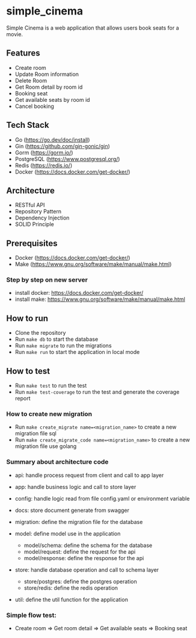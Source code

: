 # simple_cinema

Simple Cinema is a web application that allows users book seats for a movie.

## Features
- Create room
- Update Room information
- Delete Room
- Get Room detail by room id
- Booking seat
- Get available seats by room id
- Cancel booking

## Tech Stack
- Go (https://go.dev/doc/install)
- Gin (https://github.com/gin-gonic/gin)
- Gorm (https://gorm.io/)
- PostgreSQL (https://www.postgresql.org/)
- Redis (https://redis.io/)
- Docker (https://docs.docker.com/get-docker/)

## Architecture
- RESTful API
- Repository Pattern
- Dependency Injection
- SOLID Principle

## Prerequisites
- Docker (https://docs.docker.com/get-docker/)
- Make (https://www.gnu.org/software/make/manual/make.html)
### Step by step on new server
- install docker: https://docs.docker.com/get-docker/
- install make: https://www.gnu.org/software/make/manual/make.html
## How to run
- Clone the repository
- Run `make db` to start the database
- Run `make migrate` to run the migrations
- Run `make run` to start the application in local mode

## How to test
- Run `make test` to run the test
- Run `make test-coverage` to run the test and generate the coverage report

### How to create new migration
- Run `make create_migrate name=<migration_name>` to create a new migration file sql
- Run `make create_migrate_code name=<migration_name>` to create a new migration file use golang
 
### Summary about architecture code
- api: handle process request from client and call to app layer
- app: handle business logic and call to store layer
- config: handle logic read from file config.yaml or environment variable
- docs: store document generate from swagger
- migration: define the migration file for the database

- model: define model use in the application
    - model/schema: define the schema for the database
    - model/request: define the request for the api
    - model/response: define the response for the api
- store: handle database operation and call to schema layer
    - store/postgres: define the postgres operation
    - store/redis: define the redis operation
- util: define the util function for the application

### Simple flow test:
- Create room => Get room detail => Get available seats => Booking seat